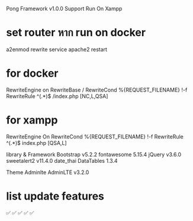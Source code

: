 Pong Framework v1.0.0 Support Run On Xampp

# set router หาก run on docker

a2enmod rewrite
service apache2 restart

# for docker

RewriteEngine on
RewriteBase /
RewriteCond %{REQUEST_FILENAME} !-f
RewriteRule ^(.\*)$ /index.php [NC,L,QSA]

# for xampp

RewriteEngine On
RewriteCond %{REQUEST_FILENAME} !-f
RewriteRule ^(.\*)$ index.php [QSA,L]

library & Framework
Bootstrap v5.2.2
fontawesome 5.15.4
jQuery v3.6.0
sweetalert2 v11.4.0
date_thai
DataTables 1.3.4

Theme Adminlte
AdminLTE v3.2.0

# list update features

<!-- docker run -->
<!-- rest api with curl--> ✅
<!-- rest upload file --> ✅
<!-- rest delete file --> ✅
<!-- env mangement --> ✅
<!-- api validate with jwt --> ✅
<!-- middleware api  ✅ -->
<!-- middleware page  ✅ -->
<!-- handle route controlers ✅-->
<!-- migrate data models-->
<!-- file management -->
<!-- new threme with admin connect-->
<!-- docker backup data -->
<!-- core -->
<!-- ci/cd -->
<!-- document -->
